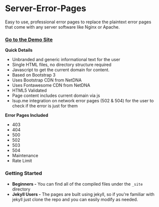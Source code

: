 Server-Error-Pages
==================

Easy to use, professional error pages to replace the plaintext error pages that come with any server software like Nginx or Apache.

### [Go to the Demo Site](https://funilrys.github.io/server-error-pages/)

**Quick Details**
* Unbranded and generic informational text for the user
* Single HTML files, no directory structure required
* Javascript to get the current domain for content.
* Based on Bootstrap 3
* Uses Bootstrap CDN from NetDNA
* Uses Fontawesome CDN from NetDNA
* HTML5 Validated
* Page content includes current domain via js
* Isup.me integration on network error pages (502 & 504) for the user to check if the error is just for them

**Error Pages Included**
* 403
* 404
* 500
* 502
* 503
* 504
* Maintenance
* Rate Limit

### Getting Started
* **Beginners -** You can find all of the compiled files under the `_site` directory
* **Jekyll Users -** The pages are built using jekyll, so if you're familiar with jekyll just clone the repo and you can easily modify as needed.
